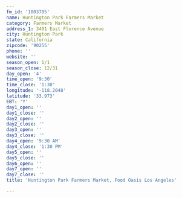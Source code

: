 ```yaml
---
fm_id: '1003705'
name: Huntington Park Farmers Market
category: Farmers Market
address_1: 3401 East Florence Avenue
city: Huntington Park
state: California
zipcode: '90255'
phone: ''
website: ''
season_open: 1/1
season_close: 12/31
day_open: '4'
time_open: '9:30'
time_close: '1:30'
longitude: '-118.2048'
latitude: '33.973'
EBT: 'Y'
day1_open: ''
day1_close: ''
day2_open: ''
day2_close: ''
day3_open: ''
day3_close: ''
day4_open: '9:30 AM'
day4_close: '1:30 PM'
day5_open: ''
day5_close: ''
day6_open: ''
day7_open: ''
day7_close: ''
title: 'Huntington Park Farmers Market, Food Oasis Los Angeles'

---
```

